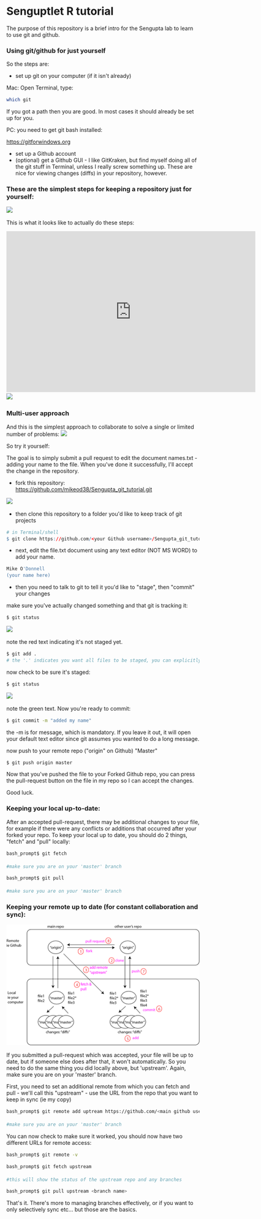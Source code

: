 
Senguptlet R tutorial
=====================

The purpose of this repository is a brief intro for the Sengupta lab to learn to use git and github.

### Using git/github for just yourself

So the steps are:

-   set up git on your computer (if it isn't already)

Mac: Open Terminal, type:

``` bash
which git
```

If you got a path then you are good. In most cases it should already be set up for you.

PC: you need to get git bash installed:

<https://gitforwindows.org>

-   set up a Github account
-   (optional) get a Github GUI - I like GitKraken, but find myself doing all of the git stuff in Terminal, unless I really screw something up. These are nice for viewing changes (diffs) in your repository, however.

### These are the simplest steps for keeping a repository just for yourself:

<img src="man/figures/Single_user.png">

This is what it looks like to actually do these steps:

<iframe width="650" height="420" src="https://www.youtube.com/embed/Cf3xos1D8zw" frameborder="0" allow="accelerometer; autoplay; encrypted-media; gyroscope; picture-in-picture" allowfullscreen>
</iframe>
<img src="https://j.gifs.com/E9rG8K.gif">

### Multi-user approach

And this is the simplest approach to collaborate to solve a single or limited number of problems: <img src="man/figures/Multi_user.png">

So try it yourself:

The goal is to simply submit a pull request to edit the document names.txt - adding your name to the file. When you've done it successfully, I'll accept the change in the repository.

-   fork this repository: <https://github.com/mikeod38/Sengupta_git_tutorial.git>

<img src="man/figures/Fork.png">

-   then clone this repository to a folder you'd like to keep track of git projects

``` r
# in Terminal/shell
$ git clone https://github.com/<your Github username>/Sengupta_git_tutorial.git
```

-   next, edit the file.txt document using any text editor (NOT MS WORD) to add your name.

``` r
Mike O'Donnell
(your name here)
```

-   then you need to talk to git to tell it you'd like to "stage", then "commit" your changes

make sure you've actually changed something and that git is tracking it:

``` bash
$ git status
```

<img src="man/figures/status.png">

note the red text indicating it's not staged yet.

``` bash
$ git add .
# the '.' indicates you want all files to be staged, you can explicitly type the filenames if you don't
```

now check to be sure it's staged:

``` bash
$ git status
```

<img src="man/figures/status_2.png">

note the green text. Now you're ready to commit:

``` bash
$ git commit -m "added my name"
```

the -m is for message, which is mandatory. If you leave it out, it will open your default text editor since git assumes you wanted to do a long message.

now push to your remote repo ("origin" on Github) "Master"

``` bash
$ git push origin master
```

Now that you've pushed the file to your Forked Github repo, you can press the pull-request button on the file in my repo so I can accept the changes.

Good luck.

### Keeping your local up-to-date:

After an accepted pull-request, there may be additional changes to your file, for example if there were any conflicts or additions that occurred after your forked your repo. To keep your local up to date, you should do 2 things, "fetch" and "pull" locally:

``` bash
bash_prompt$ git fetch

#make sure you are on your 'master' branch
```

``` bash
bash_prompt$ git pull

#make sure you are on your 'master' branch
```

### Keeping your remote up to date (for constant collaboration and sync):

<img src="man/figures/Multi_user_sync.png">

If you submitted a pull-request which was accepted, your file will be up to date, but if someone else does after that, it won't automatically. So you need to do the same thing you did locally above, but 'upstream'. Again, make sure you are on your 'master' branch.

First, you need to set an additional remote from which you can fetch and pull - we'll call this "upstream" - use the URL from the repo that you want to keep in sync (ie my copy)

``` bash
bash_prompt$ git remote add uptream https://github.com/<main github username>/Sengupta_git_tutorial.git

#make sure you are on your 'master' branch
```

You can now check to make sure it worked, you should now have two different URLs for remote access:

``` bash
bash_prompt$ git remote -v
```

``` bash
bash_prompt$ git fetch upstream

#this will show the status of the upstream repo and any branches
```

``` bash
bash_prompt$ git pull upstream <branch name>
```

That's it. There's more to managing branches effectively, or if you want to only selectively sync etc... but those are the basics.
